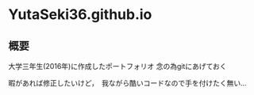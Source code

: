 # YutaSeki36.github.io

## 概要
大学三年生(2016年)に作成したポートフォリオ
念の為gitにあげておく

暇があれば修正したいけど，　我ながら酷いコードなので手を付けたく無い...
